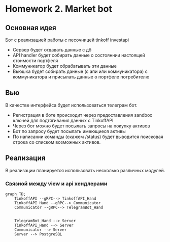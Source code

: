 # Homework 2. Market bot

## Основная идея
Бот с реализацией работы с песочницей tinkoff investapi
- Сервер будет отдавать данные с дб
- API handler будет собирать данные о состояннии настоящей стоимости портфеля
- Коммуникатор будет обрабатывать эти данные
- Вьюшка будет собирать данные (с апи или коммуникатора) с коммуникатора и присылать данные о портфеле потребителю
 

## Вью
В качестве интерфейса будет использоваться телеграм бот.
- Регистрация в боте происходит через предоставления sandbox ключей для подтягивания данных с TinkoffAPI
- Через бот можно будет посылать запросы на покупку активов
- Бот по запросу будет посылать имеющиеся активы
- По написании команды (скажем /status) будет выводится поисковая строка со списком возможных активов.


## Реализация
В реализации планируется использовать несколько различных модулей.

### Связной между view и api хендлерами
``` mermaid
graph TD;
    TinkoffAPI --gRPC--> TinkoffAPI_Hand
    TinkoffAPI_Hand --gRPC--> Communicator
    Communicator --gRPC--> TelegramBot_Hand


    TelegramBot_Hand --> Server
    TinkoffAPI_Hand --> Server
    Communicator --> Server    
    Server --> PostgreSQL
```
<!-- BinanceAPI --HTTP-- BinanceAPI_Hand
BinanceAPI_Hand --gRPC-- Communicator -->
<!-- Communicator --gRPC-- WEBSite -->


